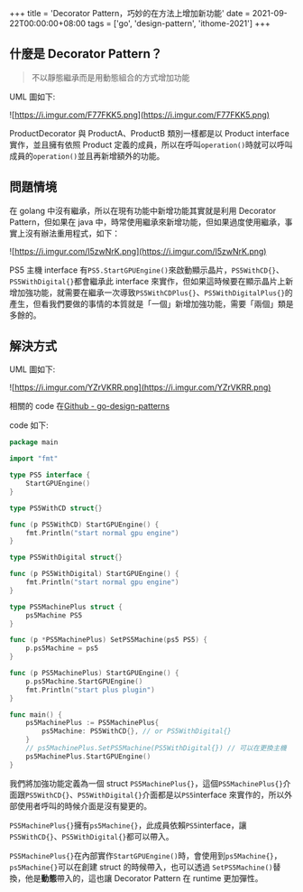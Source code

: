 +++
title = 'Decorator Pattern，巧妙的在方法上增加新功能'
date = 2021-09-22T00:00:00+08:00
tags = ['go', 'design-pattern', 'ithome-2021']
+++

## 什麼是 Decorator Pattern？

> 不以靜態繼承而是用動態組合的方式增加功能
> 

UML 圖如下:

![https://i.imgur.com/F77FKK5.png](https://i.imgur.com/F77FKK5.png)

ProductDecorator 與 ProductA、ProductB 類別一樣都是以 Product interface 實作，並且擁有依照 Product 定義的成員，所以在呼叫`operation()`時就可以呼叫成員的`operation()`並且再新增額外的功能。

## 問題情境

在 golang 中沒有繼承，所以在現有功能中新增功能其實就是利用 Decorator Pattern，但如果在 java 中，時常使用繼承來新增功能，但如果過度使用繼承，事實上沒有辦法重用程式，如下：

![https://i.imgur.com/I5zwNrK.png](https://i.imgur.com/I5zwNrK.png)

PS5 主機 interface 有`PS5.StartGPUEngine()`來啟動顯示晶片，`PS5WithCD{}`、`PS5WithDigital{}`都會繼承此 interface 來實作，但如果這時候要在顯示晶片上新增加強功能，就需要在繼承一次導致`PS5WithCDPlus{}`、`PS5WithDigitalPlus{}`的產生，但看我們要做的事情的本質就是「一個」新增加強功能，需要「兩個」類是多餘的。

## 解決方式

UML 圖如下:

![https://i.imgur.com/YZrVKRR.png](https://i.imgur.com/YZrVKRR.png)

相關的 code 在[Github - go-design-patterns](https://github.com/superj80820/go-design-patterns)

code 如下:

```go
package main

import "fmt"

type PS5 interface {
	StartGPUEngine()
}

type PS5WithCD struct{}

func (p PS5WithCD) StartGPUEngine() {
	fmt.Println("start normal gpu engine")
}

type PS5WithDigital struct{}

func (p PS5WithDigital) StartGPUEngine() {
	fmt.Println("start normal gpu engine")
}

type PS5MachinePlus struct {
	ps5Machine PS5
}

func (p *PS5MachinePlus) SetPS5Machine(ps5 PS5) {
	p.ps5Machine = ps5
}

func (p PS5MachinePlus) StartGPUEngine() {
	p.ps5Machine.StartGPUEngine()
	fmt.Println("start plus plugin")
}

func main() {
	ps5MachinePlus := PS5MachinePlus{
		ps5Machine: PS5WithCD{}, // or PS5WithDigital{}
	}
    // ps5MachinePlus.SetPS5Machine(PS5WithDigital{}) // 可以在更換主機
	ps5MachinePlus.StartGPUEngine()
}
```

我們將加強功能定義為一個 struct `PS5MachinePlus{}`，這個`PS5MachinePlus{}`介面跟`PS5WithCD{}`、`PS5WithDigital{}`介面都是以`PS5`interface 來實作的，所以外部使用者呼叫的時候介面是沒有變更的。

`PS5MachinePlus{}`擁有`ps5Machine{}`，此成員依賴`PS5`interface，讓`PS5WithCD{}`、`PS5WithDigital{}`都可以帶入。

`PS5MachinePlus{}`在內部實作`StartGPUEngine()`時，會使用到`ps5Machine{}`，`ps5Machine{}`可以在創建 struct 的時候帶入，也可以透過 `SetPS5Machine()`替換，他是**動態**帶入的，這也讓 Decorator Pattern 在 runtime 更加彈性。